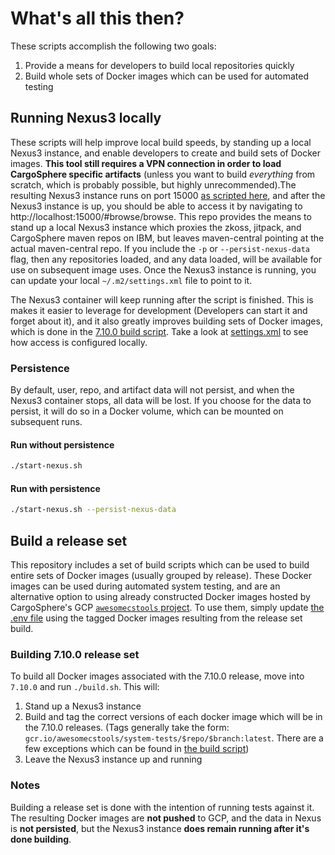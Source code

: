 # What's all this then?
These scripts accomplish the following two goals:

1. Provide a means for developers to build  local repositories quickly
2. Build whole sets of Docker images which can be used for automated testing

## Running Nexus3 locally
These scripts will help improve local build speeds, by standing up a local Nexus3 instance, and enable developers to create and build sets of Docker images. **This tool still requires a VPN connection in order to load CargoSphere specific artifacts** (unless you want to build _everything_ from scratch, which is probably possible, but highly unrecommended).The resulting Nexus3 instance runs on port 15000 [as scripted here](start-nexus.sh), and after the Nexus3 instance is up, you should be able to access it by navigating to http://localhost:15000/#browse/browse. This repo provides the means to stand up a local Nexus3 instance which proxies the zkoss, jitpack, and CargoSphere maven repos on IBM, but leaves maven-central pointing at the actual maven-central repo. If you include the `-p` or `--persist-nexus-data` flag, then any repositories loaded, and any data loaded, will be available for use on subsequent image uses. Once the Nexus3 instance is running, you can update your local `~/.m2/settings.xml` file to point to it.

The Nexus3 container will keep running after the script is finished. This is makes it easier to leverage for development (Developers can start it and forget about it), and it also greatly improves building sets of Docker images, which is done in the [7.10.0 build script](7.10.0/build.sh). Take a look at [settings.xml](settings.xml) to see how access is configured locally.

### Persistence
By default, user, repo, and artifact data will not persist, and when the Nexus3 container stops, all data will be lost. If you choose for the data to persist, it will do so in a Docker volume, which can be mounted on subsequent runs.
#### Run without persistence
```bash
./start-nexus.sh
```
#### Run with persistence
```bash
./start-nexus.sh --persist-nexus-data
```

## Build a release set
This repository includes a set of build scripts which can be used to build entire sets of Docker images (usually grouped by release). These Docker images can be used during automated system testing, and are an alternative option to using already constructed Docker images hosted by CargoSphere's GCP [`awesomecstools` project](https://console.cloud.google.com/gcr/images/awesomecstools?project=awesomecstools&folder&organizationId). To use them, simply update [the .env file](../../.env) using the tagged Docker images resulting from the release set build.

### Building 7.10.0 release set
To build all Docker images associated with the 7.10.0 release, move into `7.10.0` and run `./build.sh`. This will:
1. Stand up a Nexus3 instance
2. Build and tag the correct versions of each docker image which will be in the 7.10.0 releases. (Tags generally take the form: `gcr.io/awesomecstools/system-tests/$repo/$branch:latest`. There are a few exceptions which can be found in [the build script](build.sh))
3. Leave the Nexus3 instance up and running

### Notes
Building a release set is done with the intention of running tests against it. The resulting Docker images are **not pushed** to GCP, and the data in Nexus is **not persisted**, but the Nexus3 instance **does remain running after it's done building**.
